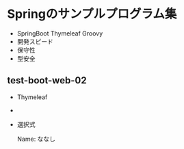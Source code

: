 Springのサンプルプログラム集
========================


* SpringBoot Thymeleaf Groovy
* 開発スピード
* 保守性
* 型安全


test-boot-web-02
-------------------

* Thymeleaf

* 
* 選択式
    <body th:object="${parentObject}">
      <div th:object="*{hoge.name}">
        <p>Name: <span th:text="*{name}">ななし</span></p>
      </div>
    </body>
 

